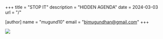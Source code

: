 +++
title = "STOP IT"
description = "HIDDEN AGENDA"
date = 2024-03-03
url = "/"

[author]
name = "mugund10"
email = "bjmugundhan@gmail.com"
+++




![](https://c.tenor.com/wmSc-TlZvTwAAAAC/tenor.gif)
